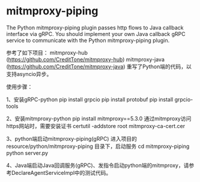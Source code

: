 # mitmproxy-piping
The Python mitmproxy-piping plugin passes http flows to Java callback interface via gRPC.
You should implement your own Java callback gRPC service to communicate with the Python mitmproxy-piping plugin.

参考了如下项目：
mitmproxy-hub (https://github.com/CreditTone/mitmproxy-hub)
mitmproxy-java (https://github.com/CreditTone/mitmproxy-java)
重写了Python端的代码，以支持asyncio异步。

使用步骤：

1、安装gRPC-python
pip install grpcio
pip install protobuf
pip install grpcio-tools

2、安装mitmproxy-python
pip install mitmproxy==5.3.0
通过mitmproxy访问https网站时，需要安装证书
certutil -addstore root mitmproxy-ca-cert.cer

3、python端启动mitmproxy-piping(gRPC)
进入项目的 resource/python/mitmproxy-piping 目录下，启动服务
cd mitmproxy-piping
python server.py

4、Java端启动Java回调服务(gRPC)、发指令启动python端的mitmproxy，请参考DeclareAgentServiceImpl中的测试代码。
